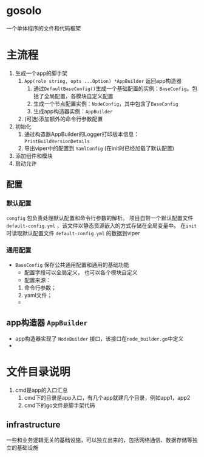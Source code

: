 
# gosolo

一个单体程序的文件和代码框架

# 主流程

1. 生成一个app的脚手架
   1. ` App(role string, opts ...Option) *AppBuilder `  返回app构造器
      1. 通过`DefaultBaseConfig()`生成一个基础配置的实例：`BaseConfig`。包括了全局配置，各模块自定义配置
      2. 生成一个节点配置实例：`NodeConfig`，其中包含了`BaseConfig`
      3. 生成app构造器实例：`AppBuilder`
   2. (可选)添加额外的命令行参数配置
2. 初始化
   1. 通过构造器AppBuilder的Logger打印版本信息：`PrintBuildVersionDetails`
   2. 导出viper中的配置到 `YamlConfig`  (在init时已经加载了默认配置)
3. 添加组件和模块
4. 启动允许

## 配置


### 默认配置

`congfig` 包负责处理默认配置和命令行参数的解析。
项目自带一个默认配置文件 `default-config.yml` ，该文件以静态资源嵌入的方式存储在全局变量中。
在`init`时读取默认配置文件 `default-config.yml` 的数据到viper

### 通用配置

- `BaseConfig` 保存公共通用配置和通用的基础功能
  - 配置字段可以全局定义， 也可以各个模块自定义
  - 配置来源：
   1. 命令行参数；
   2. yaml文件；
  - 
## app构造器 `AppBuilder`

- app构造器实现了 `NodeBuilder` 接口，该接口在`node_builder.go`中定义
- 

# 文件目录说明

1. cmd是app的入口汇总
   1. cmd下的目录是app入口，有几个app就建几个目录，例如app1，app2
   2. cmd下的go文件是脚手架代码



## infrastructure

一些和业务逻辑无关的基础设施，可以独立出来的，包括网络通信、数据存储等独立的基础设施